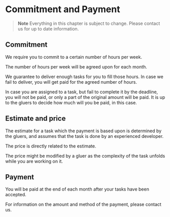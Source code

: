 # Commitment and Payment

> **Note** Everything in this chapter is subject to change. Please contact us for up to date information.

## Commitment

We require you to commit to a certain number of hours per week. 

The number of hours per week will be agreed upon for each month.

We guarantee to deliver enough tasks for you to fill those hours. In case we fail to deliver, you will get paid for the agreed number of hours.

In case you are assigned to a task, but fail to complete it by the deadline, you will not be paid, or only a part of the original amount will be paid. It is up to the gluers to decide how much will you be paid, in this case.

## Estimate and price

The estimate for a task which the payment is based upon is determined by the gluers, and assumes that the task is done by an experienced developer.

The price is directly related to the estimate.

The price might be modified by a gluer as the complexity of the task unfolds while you are working on it.

## Payment

You will be paid at the end of each month after your tasks have been accepted.


For information on the amount and method of the payment, please contact us.